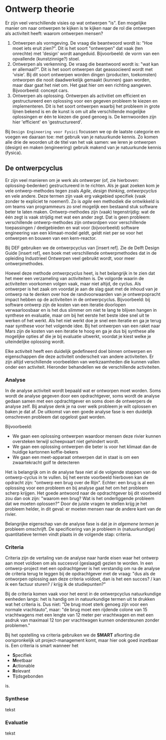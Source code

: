 # Ontwerp theorie

Er zijn veel verschillende visies op wat ontwerpen "is". Een mogelijke manier om naar ontwerpen te kijken is te kijken naar de rol die ontwerpen als activiteit heeft: waarom ontwerpen mensen?

1. Ontwerpen als vormgeving. De vraag die beantwoord wordt is: "Hoe moet iets eruit zien?". Dit is het soort "ontwerpen" dat vaak (ten onrechte) met 'design' wordt aangeduid. Bijvoorbeeld: de vorm van een opvallende (kunstzinnige?) stoel.
2. Ontwerpen als verkenning. De vraag die beantwoord wordt is: "wat kan er allemaal?". Dit is het soort ontwerpen dat geassocieerd wordt met 'visie'. Bij dit soort ontwerpen worden dingen (producten, toekomsten) ontworpen die nooit daadwerkelijk gemaakt (kunnen) gaan worden, maar daar gaat het niet om. Het gaat hier om een richting aangeven. Bijvoorbeeld: concept cars.
3. Ontwerpen als oplossing. Ontwerpen als activitiet om efficient en gestructureerd een oplossing voor een gegeven probleem te kiezen en implementeren. Dit is het soort ontwerpen waarbij het probleem in grote lijnen bekend is en de kunst is om uit alle verschillende mogelijke oplossingen er één te kiezen die goed genoeg is. De kernwoorden zijn hier 'efficient' en 'gestructureerd'.

Bij `Design Engineering voor Fysici` focussen we op de laatste categorie en voegen we daaraan toe: met gebruik van je natuurkunde kennis. Zo komen alle drie de woorden uit de titel van het vak samen: we leren je ontwerpen (design) en maken (engineering) gebruik makend van je natuurkunde kennis (fysica). 

## De ontwerpcyclus

Er zijn veel manieren om je werk als ontwerper (of, zie hierboven: oplossing-bedenker) gestructureerd in te richten. Als je gaat zoeken kom je vele ontwerp-methodes tegen zoals *Agile*, *design thinking*, *ontwerpcyclus* en vele andere. Deze termen zijn vaak erg vakgebied specifiek (vaak zonder te expliciet te noemen!). Zo is *agile* een methodiek die ontwikkeld is om teams van programmeurs zo snel mogelijk een bestaand stuk software beter te laten maken. Ontwerp-methodes zijn (vaak) tegenstrijdig: wat de één zegt is vaak strijdig met wat een ander zegt. Dat is geen probleem: verschillende ontwerp-methodes zijn ontwordpen voor verschillende toepassingen / deelgebieden en wat voor (bijvoorbeeld) software engineering van een klimaat-model geldt, geldt niet per se voor het ontwerpen en bouwen van een kern-reactor.

Bij DEF gebruiken we de ontwerpcyclus van [insert ref]. Zie de Delft Design Guide [insert ref], een boek met verschillende ontwerpmethodes dat in de opleiding Industrieel Ontwerpen veel gebruikt wordt, voor meer ontwerpmethodes. 

Hoewel deze methode *ontwerpcyclus* heet, is het belangrijk in te zien dat het meer een verzameling van activiteiten is. De volgorde waarin de activiteiten voorkomen volgen vaak, maar niet altijd, de cyclus. Als ontwerper is het zaak om voordat je aan de slag gaat met de inhoud van je ontwerp na te denken over hoe de randvoorwaarden van je ontwerpopracht impact hebben op de activiteiten in de ontwerpcyclus. Bijvoorbeeld: bij software ontwerp zijn de kosten van een iteratie doorlopen verwaarloosbaar en is het dus slimmer om niet te lang te blijven hangen in synthese en evaluatie, maar om bij het eerste het beste idee snel uit te werken of het werkt. Als het niet werkt doe je snel een iteratie en ga je terug naar synthese voor het volgende idee. Bij het ontwerpen van een raket naar Mars zijn de kosten van een iteratie te hoog en ga je dus bij synthese alle mogelijke opties af die je bij evaluatie uitwerkt, voordat je kiest welke je uiteindelijke oplossing wordt.

Elke activiteit heeft een duidelijk gedefineerd doel binnen ontwerpen en eigenschappen die deze activiteit onderscheit van andere activiteiten. Er zijn altijd verschillende voorbeelden van werkzaamheden die kunnen vallen onder een activiteit. Hieronder behandellen we de verschillende activiteiten.

### Analyse

In de analyse activiteit wordt bepaald wat er ontworpen moet worden. Soms wordt de analyse gegeven door een opdrachtgever, soms wordt de analyse gedaan samen met een opdrachtgever en soms doen de ontwerpers de analyse zelf. Bij analyse denk je na over welk probleem je wilt oplossen en baken je dat af. De uitkomst van een goede analyse fase is een duidelijk omschreven probleem dat opgelost gaat worden. 

Bijvoorbeeld:

* We gaan een oplossing ontwerpen waardoor mensen deze rivier kunnen oversteken terwijl scheepvaart niet gehindert wordt. 
* We gaan een oplossing ontwerpen die beter is voor het klimaat dan de huidige kartonnen koffie-bekers
* We gaan een meet-apparaat ontwerpen dat in staat is om een zwaartekracht golf te detecteren

Het is belangrijk om in de analyse fase niet al de volgende stappen van de ontwerp-cyclus in te vullen. bij het eerste voorbeeld hierboven kan de opdracht zijn: "ontwerp een brug over de Rijn". Echter: een brug is al een oplossing voor een probleem en bij analyse gaat het om het probleem scherp krijgen. Het goede antwoord naar de opdrachtgever bij dit voorbeeld zou dan ook zijn: "waarom een brug? Wat is het onderliggende probleem dat we moeten oplossen?" Door de juiste vragen te stellen krijg je het probleem helder, in dit geval: er moeten mensen naar de andere kant van de rivier.

Belangrijke eigenschap van de analyse fase is dat je *in algemene termen* je probleem omschrijft. De specificering van je probleem in (natuurkundige) quantitatieve termen vindt plaats in de volgende stap: criteria.

### Criteria

Criteria zijn de vertaling van de analyse naar harde eisen waar het ontwerp aan moet voldoen om als succesvol (geslaagd) gezien te worden. In een ontwerp-project met een opdrachtgever is het verstandig om na de analyse de criteria terug te leggen bij de opdrachtgever met de vraag: "dus als de ontworpen oplossing aan deze criteria voldoet, dan is het een succes? / kan ik een factuur sturen? / krijg ik de studiepunten?"

Bij de criteria komen vaak voor het eerst in de ontwerpcyclus natuurkundige eenheden langs: het is handig om in natuurkundige termen uit te drukken wat het criteria is. Dus niet: "De brug moet sterk genoeg zijn voor een normale vrachtauto", maar: "de brug moet een rijdende colone van 15 vrachtwagens met een lengte van 12 meter per vrachtwagen en met een asdruk van maximaal 12 ton per vrachtwagen kunnen ondersteunen zonder problemen." 

Bij het opstelling va criteria gebruiken we de **SMART** afkorting die oorspronkelijk uit project-management komt, maar hier ook goed inzetbaar is. Een criteria is smart wanneer het

* **S**pecifiek
* **M**eetbaar
* **A**ctionable
* **R**elevant
* **T**ijdsgebonden

is. 


### Synthese

tekst

### Evaluatie

tekst